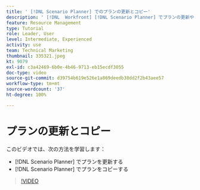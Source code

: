 ```yaml
---
title: ' [!DNL Scenario Planner] でのプランの更新とコピー'
description: ' [!DNL  Workfront] [!DNL Scenario Planner] でプランの更新やコピーを行う方法を説明します。'
feature: Resource Management
type: Tutorial
role: Leader, User
level: Intermediate, Experienced
activity: use
team: Technical Marketing
thumbnail: 335321.jpeg
kt: 9079
exl-id: c3a42469-6b0e-4b46-9713-eb15ecdf3055
doc-type: video
source-git-commit: d39754b619e526e1a869deedb38dd2f2b43aee57
workflow-type: tm+mt
source-wordcount: '37'
ht-degree: 100%

---
```


# プランの更新とコピー

このビデオでは、次の方法を学習します：

* [!DNL Scenario Planner] でプランを更新する
* [!DNL Scenario Planner] でプランをコピーする

>[!VIDEO](https://video.tv.adobe.com/v/335321/?quality=12)
